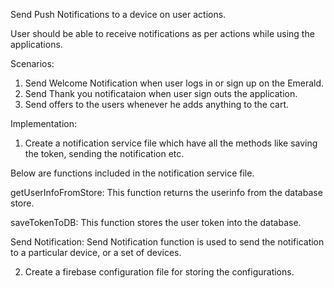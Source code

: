 Send Push Notifications to a device on user actions.

User should be able to receive notifications as per actions while using the applications.

Scenarios:
1. Send Welcome Notification when user logs in or sign up on the Emerald.
2. Send Thank you notificataion when user sign outs the application.
3. Send offers to the users whenever he adds anything to the cart.

Implementation:

1. Create a notification service file which have all the methods like saving the token, sending the notification etc.


Below are functions included in the notification service file.

getUserInfoFromStore: This function returns the userinfo from the database store.

saveTokenToDB: This function stores the user token into the database.

Send Notification: Send Notification function is used to send the notification to a particular device, or a set of devices.


2. Create a firebase configuration file for storing the configurations.



